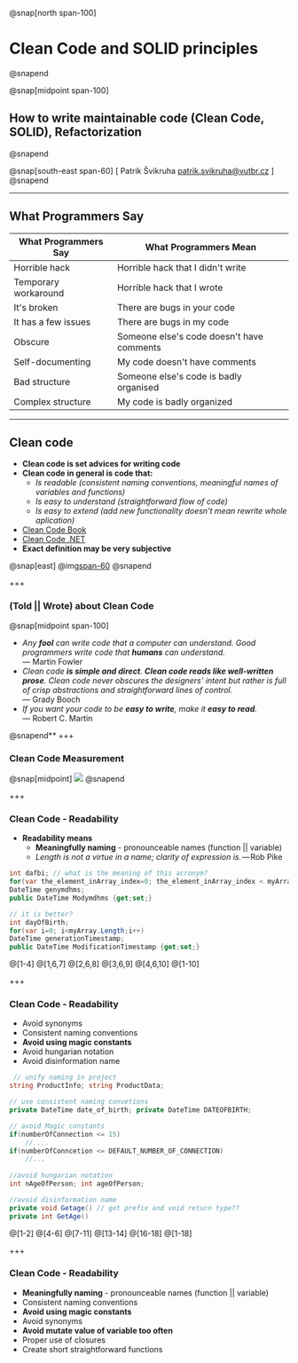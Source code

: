﻿@snap[north span-100]
# Clean Code and SOLID principles
@snapend

@snap[midpoint span-100]
## How to write maintainable code (Clean Code, SOLID), Refactorization
@snapend

@snap[south-east span-60]
[ Patrik Švikruha <patrik.svikruha@vutbr.cz> ]
@snapend

---
## What Programmers Say

|  What Programmers Say |  What Programmers Mean |
|---|---|
| Horrible hack  |  Horrible hack that I didn't write |
| Temporary workaround |  Horrible hack that I wrote |
| It's broken  | There are bugs in your code |
| It has a few issues | There are bugs in my code |
| Obscure | Someone else's code doesn't have comments |
| Self-documenting | My code doesn't have comments |
| Bad structure | Someone else's code is badly organised |
| Complex structure | My code is badly organized |

---
## Clean code

* **Clean code is set advices for writing code**
* **Clean code in general is code that:**
  * *Is readable (consistent naming conventions, meaningful names of variables and functions)*
  * *Is easy to understand (straightforward flow of code)*
  * *Is easy to extend (add new functionality doesn't mean rewrite whole aplication)*
* [Clean Code Book](https://www.amazon.com/Clean-Code-Handbook-Software-Craftsmanship/dp/0132350882)
* [Clean Code .NET](https://github.com/thangchung/clean-code-dotnet)
* **Exact definition may be very subjective**

@snap[east]
@img[span-60](/Lectures/Lecture05/Assets/img/clean-code.jpg)
@snapend

+++
### (Told || Wrote) about Clean Code

@snap[midpoint span-100]

* *Any **fool** can write code that a computer can understand. Good programmers write code that **humans** can understand.*  
  — Martin Fowler  
* *Clean code **is simple and direct**. **Clean code reads like well-written prose**. Clean code never obscures the designers’ intent but rather is full of crisp abstractions and straightforward lines of control.*  
  — Grady Booch  
* *If you want your code to be **easy to write**, make it **easy to read**.*  
  — Robert C. Martin

@snapend**
+++
### Clean Code Measurement
@snap[midpoint]
![](/Lectures/Lecture05/Assets/img/clean-code-measurement.jpg)
@snapend

+++
### Clean Code - Readability

* **Readability means**  
  * **Meaningfully naming** - pronounceable names (function || variable)
  * *Length is not a virtue in a name; clarity of expression is.* — Rob Pike

```C#
int dafbi; // what is the meaning of this acronym?
for(var the_element_inArray_index=0; the_element_inArray_index < myArray.Length; the_element_inArray_index++) // hmmmm...
DateTime genymdhms;
public DateTime Modymdhms {get;set;}

// it is better?
int dayOfBirth;
for(var i=0; i<myArray.Length;i++)
DateTime generationTimestamp;
public DateTime ModificationTimestamp {get;set;}
```
@[1-4]
@[1,6,7]
@[2,6,8]
@[3,6,9]
@[4,6,10]
@[1-10]

+++
### Clean Code - Readability

* Avoid synonyms
* Consistent naming conventions
* **Avoid using magic constants**
* Avoid hungarian notation
* Avoid disinformation name

```C#
 // unify naming in project
string ProductInfo; string ProductData;

// use consistent naming convetions
private DateTime date_of_birth; private DateTime DATEOFBIRTH;

// avoid Magic constants
if(numberOfConnection <= 15)
    //....
if(numberOfConncetion <= DEFAULT_NUMBER_OF_CONNECTION)
    //...
    
//avoid hungarian notation
int nAgeOfPerson; int ageOfPerson;

//avoid disinformation name
private void Getage() // get prefix and void return type??
private int GetAge()

```
@[1-2]
@[4-6]
@[7-11]
@[13-14]
@[16-18]
@[1-18]

+++
### Clean Code - Readability

 * **Meaningfully naming** - pronounceable names (function || variable)    
  * Consistent naming conventions
  * **Avoid using magic constants**
  * Avoid synonyms
  * **Avoid mutate value of variable too often**
  * Proper use of closures
  * Create short straightforward functions

